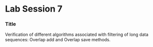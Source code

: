 # Lab Session 7

### Title
Verification of different algorithms associated with filtering of long data sequences: Overlap add and Overlap save methods.
